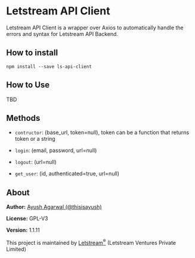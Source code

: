 # Letstream API Client

Letstream API Client is a wrapper over Axios to automatically handle the errors and syntax for Letstream API Backend.

## How to install

```
npm install --save ls-api-client
```

## How to Use

TBD

## Methods

- `contructor`: (base_url, token=null), token can be a function that returns token or a string

- `login`: (email, password, url=null)
- `logout`: (url=null)
- `get_user`: (id, authenticated=true, url=null)

## About

**Author:** [Ayush Agarwal (@thisisayush)](https://github.com/thisisayush)

**License:** GPL-V3

**Version:** 1.1.11

This project is maintained by [Letstream<sup>&reg;</sup>](https://www.theletstream.com) (Letstream Ventures Private Limited)
